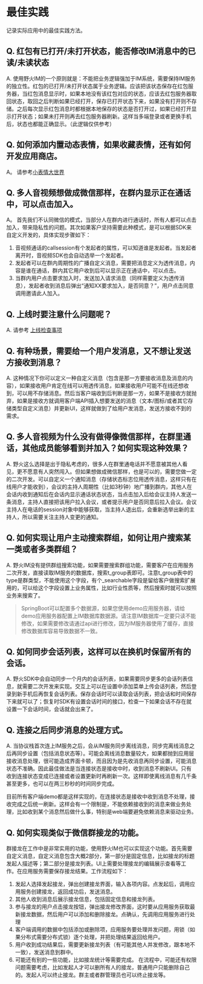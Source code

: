 # 最佳实践
记录实际应用中的最佳实践方法。

## Q. 红包有已打开/未打开状态，能否修改IM消息中的已读/未读状态
A. 使用野火IM的一个原则就是：不能把业务逻辑强加于IM系统，需要保持IM服务的独立性。红包的已打开/未打开状态属于业务逻辑。应该把该状态保存在红包服务器，当红包消息显示时，如果本地没有该红包对应的状态，应该去红包服务器取回状态，取回之后判断如果已经打开，保存已打开状态下来，如果没有打开则不存储。之后每次显示红包消息时都根据本地保存的状态是否打开过，如果已经打开显示打开状态；如果未打开则再去红包服务器刷新。这样当多端登录或者更换手机后，状态也都能正确显示。（此逻辑仅供参考）

## Q. 如何添加内置动态表情，如果收藏表情，还有如何开发应用商店。
A。 请参考[小表情大世界](practicality/stickers.md)

## Q. 多人音视频想做成微信那样，在群内显示正在通话中，可以点击加入。
A。 首先我们不认同微信的模式，当部分人在群内进行通话时，所有人都可以点击加入，带来隐私性的问题。其次如果客户坚持需要此种模式，是可以根据SDK来自定义开发的，具体实现步骤如下：
1. 音视频通话的callsession有个发起者的属性，可以知道谁是发起者。当发起者离开时，音视频SDK也会自动选举一个发起者。
2. 发起者可以在群内周期性的广播自定义消息，需要把消息定义为透传消息，内容是谁在通话，群内其它用户收到后可以显示正在通话中，可以点击。
3. 当群内用户点击要求加入时，发送加入请求消息（同样需要定义为透传消息），发起者收到消息后弹出“通知XX要求加入，是否同意？”，用户点击同意调用邀请此人加入。

## Q. 上线时要注意什么问题呢？
A. 请参考 [上线检查事项](../blogs/上线检查事项.md)

## Q. 有种场景，需要给一个用户发消息，又不想让发送方接收到消息？
A. 这种情况下你可以定义一种自定义消息（包含是那一方要接收消息及消息的内容），如果接收用户肯定在线可以用透传消息，如果接收用户可能不在线还想收到，可以用不存储消息。然后当客户端收到后判断是那一方，如果不是接收方就抛弃，如果是接收方就调用客户端API插入想要发送的消息（文本/图标/或者其它存储类型自定义消息）并更新UI，这样就做到了给用户发消息，发送方接收不到的需求。

## Q. 多人音视频为什么没有做得像微信那样，在群里通话，其他成员能够看到并加入？如何实现这种效果？
A. 野火这么选择是出于隐私考虑的，很多人在群里通电话并不愿意被其他人看见，更不愿意有人突然闯入。但如果想做成微信那样，也是可以的，需要您做一定的二次开发。可以自定义一个通知消息（存储状态标志位用透传消息，这样只有在线用户才能收到），会议的主持人周期性（比如3秒钟）地广播到群内，其他人在会话内收到通知后在会话内显示通话状态状态，当点击加入后给会议主持人发送一条消息，主持人直接把该用户拉入会议，或者提示用户是否同意后拉入会议。会议主持人在电话的session对象中能够获取，当主持人退出后，会重新选举出新的主持人，所以需要关注主持人变更的通知。

## Q. 如何实现让用户主动搜索群组，如何让用户搜索某一类或者多类群组？
A. 野火IM没有提供群组搜索功能，如果需要搜索群组功能，需要客户在应用服务二次开发，直接读取IM服务的数据库，搜索t_group表即可。注意t_group表中的type是群类型，不能使用这个字段，有个_searchable字段是留给客户做搜索扩展用的，可以给这个字段设置上业务属性，比如行业性质等，然后搜索时就可以按照业务来搜索了。
> SpringBoot可以配置多个数据源，如果您使用demo应用服务器，请给demo应用服务器配置上IM数据库数据源。请注意IM数据库一定要只读不能修改，如果需要修改请通过api进行修改，因为IM服务器使用了缓存，直接修改数据库容易导致数据不一致。

## Q. 如何同步会话列表，这样可以在换机时保留所有的会话。
A. 野火SDK中会自动同步一个月内的会话列表，如果需要同步更多的会话列表信息，就需要二次开发来实现。交互上可以在设置中添加菜单上传会话列表，然后登录到新手机后再恢复会话列表。保存会话时可以读取会话列表，把会话和时间保存下来就可以了；恢复时SDK有设置会话时间的接口，检查一下如果会话不存在就设置一下会话时间，会话就会出来了。

## Q. 连接之后同步消息的处理方式。
A. 当协议栈首次连上IM服务之后，会从IM服务同步离线消息，同步完离线消息之后再同步设置（包括消息状态等）。可能会离线消息数量较大，如果都抛到应用层接收消息处理，很可能造成界面卡顿，而且因为是先收消息再同步设置，可能消息状态不准确。因此最佳做法是当连接状态是接收中时，收到消息不刷新UI。只有收到连接状态变成已连接或者设置更新时再刷新一次。这样即使离线消息有几千条甚至更多，也可以在两三秒秒的时间同步完成。

目前所有客户端demo都是这样实现的，在连接状态是接收中收到消息不处理，接收完成之后统一刷新。这样会有一个限制是，不能依赖接收到的消息来做业务处理，比如收到某个消息然后做什么事，特别是web端要避免依赖消息来驱动业务。

## Q. 如何实现类似于微信群接龙的功能。
群接龙在工作中是非常实用的功能，使用野火IM也可以实现这个功能。首先需要自定义消息，自定义消息包含大概2部分，第一部分是固定信息，比如接龙的标题发起人描述等；第二部分是接龙列表。UI上需要处理接龙的编辑展示查看等工作。在应用服务需要保存接龙结果。工作流程如下：
1. 发起人选择发起接龙，弹出创建接龙界面，输入各项内容。点发起后，调用应用服务创建接龙，返回成功后，发送消息。
2. 其他人收到消息后展示接龙信息，包括固定信息和接龙列表。
3. 参与接龙的用户点击接龙按钮，弹出接龙修改界面，这时要从应用服务获取最新接龙数据，然后用户可以添加和删除接龙。点确认，先调用应用服务进行处理
4. 客户端调用的数据中包括添加或删除项，应用服务要处理并发问题，用锁（如果分布式需要分布式锁）逐个处理，并把处理结果返回给用户。
5. 用户收到成功结果后，需要更新接龙列表（有可能其他人并发修改，跟本地不一致），发送消息到群中。
6. 可能还有别的一些功能，比如接龙统计等需要完成。
在流程中，可能还有权限问题需要考虑，比如发起人才可以删所有人的接龙，普通用户只能删除自己的。发起人可以终止接龙。群主或者群管理员也可以终止接龙等。
